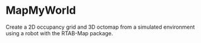 # MapMyWorld
Create a 2D occupancy grid and 3D octomap from a simulated environment using a robot with the RTAB-Map package.
